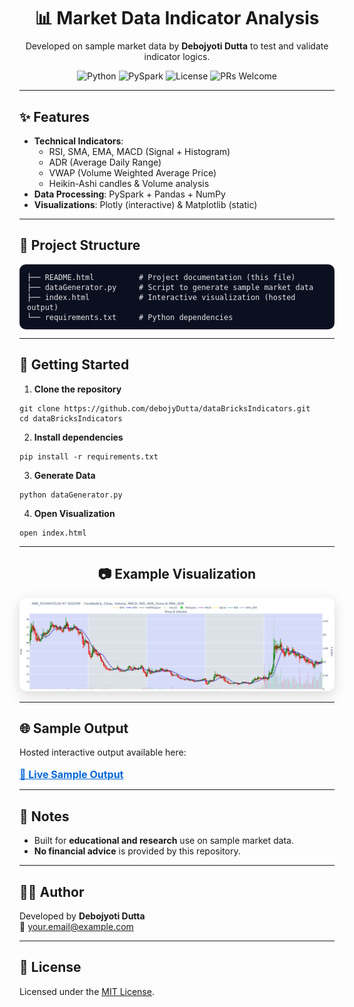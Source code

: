<h1 align="center" style="margin-bottom:0">📊 Market Data Indicator Analysis</h1>
<p align="center" style="margin-top:8px">
  Developed on sample market data by <b>Debojyoti Dutta</b> to test and validate indicator logics.
</p>

<p align="center">
  <img alt="Python" src="https://img.shields.io/badge/Python-3.9%2B-blue">
  <img alt="PySpark" src="https://img.shields.io/badge/PySpark-3.x-orange">
  <img alt="License" src="https://img.shields.io/badge/License-MIT-green">
  <img alt="PRs Welcome" src="https://img.shields.io/badge/PRs-welcome-brightgreen">
</p>

<hr>

<h2>✨ Features</h2>
<ul>
  <li><b>Technical Indicators</b>:
    <ul>
      <li>RSI, SMA, EMA, MACD (Signal + Histogram)</li>
      <li>ADR (Average Daily Range)</li>
      <li>VWAP (Volume Weighted Average Price)</li>
      <li>Heikin-Ashi candles &amp; Volume analysis</li>
    </ul>
  </li>
  <li><b>Data Processing</b>: PySpark + Pandas + NumPy</li>
  <li><b>Visualizations</b>: Plotly (interactive) &amp; Matplotlib (static)</li>
</ul>

<hr>

<h2>📂 Project Structure</h2>
<pre style="background:#0b1021; color:#e6e6e6; padding:12px; border-radius:10px; overflow:auto">
<code>├── README.html          # Project documentation (this file)
├── dataGenerator.py     # Script to generate sample market data
├── index.html           # Interactive visualization (hosted output)
└── requirements.txt     # Python dependencies</code>
</pre>

<hr>

<h2>🚀 Getting Started</h2>

<ol>
  <li><b>Clone the repository</b></li>
</ol>
<pre><code>git clone https://github.com/debojyDutta/dataBricksIndicators.git
cd dataBricksIndicators</code></pre>

<ol start="2">
  <li><b>Install dependencies</b></li>
</ol>
<pre><code>pip install -r requirements.txt</code></pre>

<ol start="3">
  <li><b>Generate Data</b></li>
</ol>
<pre><code>python dataGenerator.py</code></pre>

<ol start="4">
  <li><b>Open Visualization</b></li>
</ol>
<pre><code>open index.html</code></pre>

<hr>

<h2 align="center">📷 Example Visualization</h2>
<p align="center">
  <img src="docs/example_chart.png" alt="Indicator Visualization Example"
       width="680"
       style="max-width:100%; border-radius:12px; box-shadow:0 6px 20px rgba(0,0,0,0.15);" />
</p>

<hr>

<h2>🌐 Sample Output</h2>
<p>
  Hosted interactive output available here:
  <br><br>
  <a href="https://debojydutta.github.io/dataBricksIndicators/" target="_blank" style="font-weight:bold; font-size:16px; color:#0366d6;">
    🔗 Live Sample Output
  </a>
</p>

<hr>

<h2>📌 Notes</h2>
<ul>
  <li>Built for <b>educational and research</b> use on sample market data.</li>
  <li><b>No financial advice</b> is provided by this repository.</li>
</ul>

<hr>

<h2>👨‍💻 Author</h2>
<p>
  Developed by <b>Debojyoti Dutta</b><br>
  📧 <a href="mailto:your.email@example.com">your.email@example.com</a>
</p>

<hr>

<h2>📜 License</h2>
<p>Licensed under the <a href="LICENSE">MIT License</a>.</p>
